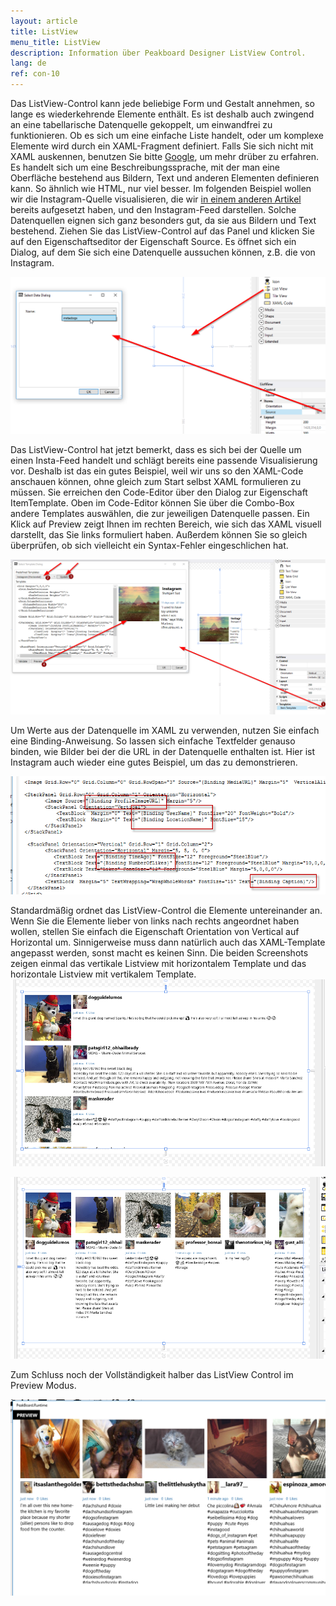 ```yaml
---
layout: article
title: ListView
menu_title: ListView
description: Information über Peakboard Designer ListView Control.
lang: de
ref: con-10
---
```


Das ListView-Control kann jede beliebige Form und Gestalt annehmen, so lange es wiederkehrende Elemente enthält. Es ist deshalb auch zwingend an eine tabellarische Datenquelle gekoppelt, um einwandfrei zu funktionieren. Ob es sich um eine einfache Liste handelt, oder um komplexe Elemente wird durch ein XAML-Fragment definiert. Falls Sie sich nicht mit XAML auskennen, benutzen Sie bitte [Google](https://www.google.de/?gws_rd=ssl#q=XAML), um mehr drüber zu erfahren. Es handelt sich um eine Beschreibungssprache, mit der man eine Oberfläche bestehend aus Bildern, Text und anderen Elementen definieren kann. So ähnlich wie HTML, nur viel besser.
Im folgenden Beispiel wollen wir die Instagram-Quelle visualisieren, die wir [in einem anderen Artikel]() bereits aufgesetzt haben, und den Instagram-Feed darstellen. Solche Datenquellen eignen sich ganz besonders gut, da sie aus Bildern und Text bestehend.
Ziehen Sie das ListView-Control auf das Panel und klicken Sie auf den Eigenschaftseditor der Eigenschaft Source. Es öffnet sich ein Dialog, auf dem Sie sich eine Datenquelle aussuchen können, z.B. die von Instagram.

![image_1](/assets/images/Controls/ListView/controlslistview01.png)

Das ListView-Control hat jetzt bemerkt, dass es sich bei der Quelle um einen Insta-Feed handelt und schlägt bereits eine passende Visualisierung vor. Deshalb ist das ein gutes Beispiel, weil wir uns so den XAML-Code anschauen können, ohne gleich zum Start selbst XAML formulieren zu müssen. Sie erreichen den Code-Editor über den Dialog zur Eigenschaft ItemTemplate. Oben im Code-Editor können Sie über die Combo-Box andere Templates auswählen, die zur jeweiligen Datenquelle passen. Ein Klick auf Preview zeigt Ihnen im rechten Bereich, wie sich das XAML visuell darstellt, das Sie links formuliert haben. Außerdem können Sie so gleich überprüfen, ob sich vielleicht ein Syntax-Fehler eingeschlichen hat.

![image_1](/assets/images/Controls/ListView/controlslistview02.png)

Um Werte aus der Datenquelle im XAML zu verwenden, nutzen Sie einfach eine Binding-Anweisung. So lassen sich einfache Textfelder genauso binden, wie Bilder bei der die URL in der Datenquelle enthalten ist. Hier
ist Instagram auch wieder eine gutes Beispiel, um das zu demonstrieren.

![image_1](/assets/images/Controls/ListView/controlslistview03.png)

Standardmäßig ordnet das ListView-Control die Elemente untereinander an. Wenn Sie die Elemente lieber von links nach rechts angeordnet haben wollen, stellen Sie einfach die Eigenschaft Orientation von Vertical auf Horizontal um. Sinnigerweise muss dann natürlich auch das XAML-Template angepasst werden, sonst macht es keinen Sinn. Die beiden Screenshots zeigen einmal das vertikale Listview mit horizontalem Template und das horizontale Listview mit vertikalem Template.
![image_1](/assets/images/Controls/ListView/controlslistview04.png)

![image_1](/assets/images/Controls/ListView/controlslistview05.png)

Zum Schluss noch der Vollständigkeit halber das ListView Control im Preview Modus.

![image_1](/assets/images/Controls/ListView/controlslistview06.png)
